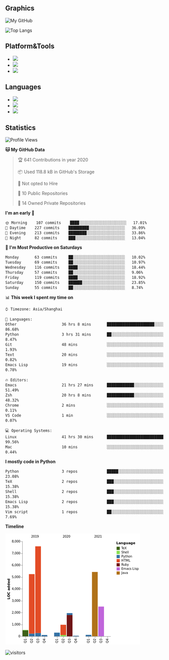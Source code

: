 ## Graphics

![My GitHub](https://github-readme-stats.vercel.app/api?username=SteamedFish&count_private=true&show_icons=true&theme=buefy&include_all_commits=true)

![Top Langs](https://github-readme-stats.vercel.app/api/top-langs/?username=SteamedFish&theme=buefy&hide=ruby&count_private=true&show_icons=true&layout=compact)

## Platform&Tools

* [![](https://img.shields.io/badge/ArchLinux--purple?style=flat-square&logo=ArchLinux)](https://www.archlinux.org/)
* [![](https://img.shields.io/badge/Gentoo-testing-purple?style=flat-square&logo=Gentoo)](https://www.gentoo.org/)
* [![](https://img.shields.io/badge/Doom%20Emacs-28-blue?style=flat-square&logo=Gnu%20emacs&logoColor=white)](https://www.gnu.org/software/emacs/)

## Languages

* [![](https://img.shields.io/badge/-Python-3776AB?style=flat-square&logo=python&logoColor=white)](https://www.python.org/)
* [![](https://img.shields.io/badge/-Bash-00ADD8?style=flat-square&logo=Gnu-bash&logoColor=white)](https://www.gnu.org/software/bash/)
* [![](https://img.shields.io/badge/-Go-00ADD8?style=flat-square&logo=go&logoColor=white)](https://golang.org/)

## Statistics

<!--START_SECTION:waka-->
![Profile Views](http://img.shields.io/badge/Profile%20Views-100-blue)

**🐱 My GitHub Data** 

> 🏆 641 Contributions in year 2020
 > 
> 📦 Used 118.8 kB in GitHub's Storage 
 > 
> 🚫 Not opted to Hire
 > 
> 📜 10 Public Repositories 
 > 
> 🔑 14 Owned Private Repositories 

**I'm an early 🐤** 

```text
🌞 Morning    107 commits    ████░░░░░░░░░░░░░░░░░░░░░   17.01% 
🌆 Daytime    227 commits    █████████░░░░░░░░░░░░░░░░   36.09% 
🌃 Evening    213 commits    ████████░░░░░░░░░░░░░░░░░   33.86% 
🌙 Night      82 commits     ███░░░░░░░░░░░░░░░░░░░░░░   13.04%

```
📅 **I'm Most Productive on Saturdays** 

```text
Monday       63 commits     ██░░░░░░░░░░░░░░░░░░░░░░░   10.02% 
Tuesday      69 commits     ██░░░░░░░░░░░░░░░░░░░░░░░   10.97% 
Wednesday    116 commits    ████░░░░░░░░░░░░░░░░░░░░░   18.44% 
Thursday     57 commits     ██░░░░░░░░░░░░░░░░░░░░░░░   9.06% 
Friday       119 commits    ████░░░░░░░░░░░░░░░░░░░░░   18.92% 
Saturday     150 commits    ██████░░░░░░░░░░░░░░░░░░░   23.85% 
Sunday       55 commits     ██░░░░░░░░░░░░░░░░░░░░░░░   8.74%

```


📊 **This week I spent my time on** 

```text
⌚︎ Timezone: Asia/Shanghai

💬 Languages: 
Other                    36 hrs 8 mins       █████████████████████░░░░   86.68% 
Python                   3 hrs 31 mins       ██░░░░░░░░░░░░░░░░░░░░░░░   8.47% 
Git                      48 mins             ░░░░░░░░░░░░░░░░░░░░░░░░░   1.93% 
Text                     20 mins             ░░░░░░░░░░░░░░░░░░░░░░░░░   0.82% 
Emacs Lisp               19 mins             ░░░░░░░░░░░░░░░░░░░░░░░░░   0.78%

🔥 Editors: 
Emacs                    21 hrs 27 mins      ████████████░░░░░░░░░░░░░   51.49% 
Zsh                      20 hrs 8 mins       ████████████░░░░░░░░░░░░░   48.32% 
Chrome                   2 mins              ░░░░░░░░░░░░░░░░░░░░░░░░░   0.11% 
VS Code                  1 min               ░░░░░░░░░░░░░░░░░░░░░░░░░   0.07%

💻 Operating Systems: 
Linux                    41 hrs 30 mins      █████████████████████████   99.56% 
Mac                      10 mins             ░░░░░░░░░░░░░░░░░░░░░░░░░   0.44%

```

**I mostly code in Python** 

```text
Python                   3 repos             █████░░░░░░░░░░░░░░░░░░░░   23.08% 
TeX                      2 repos             ███░░░░░░░░░░░░░░░░░░░░░░   15.38% 
Shell                    2 repos             ███░░░░░░░░░░░░░░░░░░░░░░   15.38% 
Emacs Lisp               2 repos             ███░░░░░░░░░░░░░░░░░░░░░░   15.38% 
Vim script               1 repos             ██░░░░░░░░░░░░░░░░░░░░░░░   7.69%

```


**Timeline**

![Chart not found](https://github.com/SteamedFish/SteamedFish/blob/master/charts/bar_graph.png) 


<!--END_SECTION:waka-->

![visitors](https://visitor-badge.laobi.icu/badge?page_id=SteamedFish.SteamedFish)
